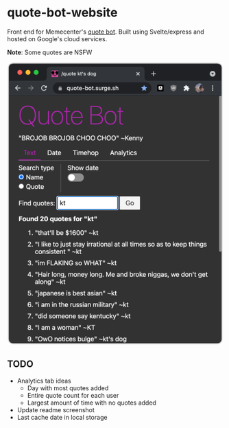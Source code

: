# quote-bot-website

Front end for Memecenter's [quote bot](https://github.com/SpoonDoctor/QuoteBot). Built using Svelte/express and hosted on Google's cloud services.

**Note**: Some quotes are NSFW

![alt text](./example.png)

## TODO

* Analytics tab ideas
  * Day with most quotes added
  * Entire quote count for each user
  * Largest amount of time with no quotes added
* Update readme screenshot
* Last cache date in local storage
